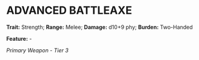 # ADVANCED BATTLEAXE

**Trait:** Strength; **Range:** Melee; **Damage:** d10+9 phy; **Burden:** Two-Handed

**Feature:** -

*Primary Weapon - Tier 3*